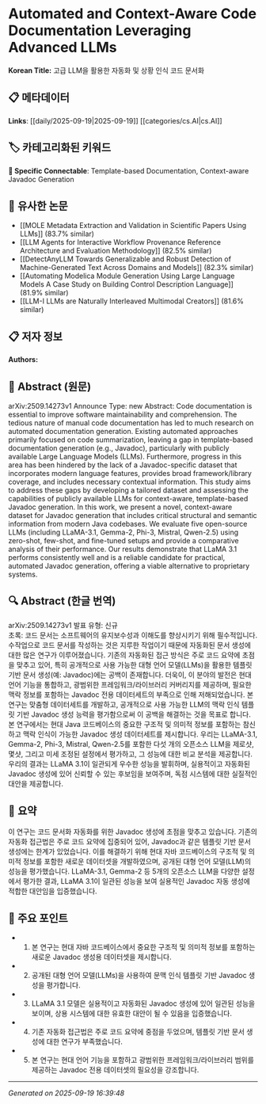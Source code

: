 
# Automated and Context-Aware Code Documentation Leveraging Advanced LLMs

**Korean Title:** 고급 LLM을 활용한 자동화 및 상황 인식 코드 문서화

## 📋 메타데이터

**Links**: [[daily/2025-09-19|2025-09-19]] [[categories/cs.AI|cs.AI]]

## 🏷️ 카테고리화된 키워드
**🔗 Specific Connectable**: Template-based Documentation, Context-aware Javadoc Generation

## 🔗 유사한 논문
- [[MOLE Metadata Extraction and Validation in Scientific Papers Using LLMs]] (83.7% similar)
- [[LLM Agents for Interactive Workflow Provenance Reference Architecture and Evaluation Methodology]] (82.5% similar)
- [[DetectAnyLLM Towards Generalizable and Robust Detection of Machine-Generated Text Across Domains and Models]] (82.3% similar)
- [[Automating Modelica Module Generation Using Large Language Models A Case Study on Building Control Description Language]] (81.9% similar)
- [[LLM-I LLMs are Naturally Interleaved Multimodal Creators]] (81.6% similar)

## 📋 저자 정보

**Authors:** 

## 📄 Abstract (원문)

arXiv:2509.14273v1 Announce Type: new 
Abstract: Code documentation is essential to improve software maintainability and comprehension. The tedious nature of manual code documentation has led to much research on automated documentation generation. Existing automated approaches primarily focused on code summarization, leaving a gap in template-based documentation generation (e.g., Javadoc), particularly with publicly available Large Language Models (LLMs). Furthermore, progress in this area has been hindered by the lack of a Javadoc-specific dataset that incorporates modern language features, provides broad framework/library coverage, and includes necessary contextual information. This study aims to address these gaps by developing a tailored dataset and assessing the capabilities of publicly available LLMs for context-aware, template-based Javadoc generation. In this work, we present a novel, context-aware dataset for Javadoc generation that includes critical structural and semantic information from modern Java codebases. We evaluate five open-source LLMs (including LLaMA-3.1, Gemma-2, Phi-3, Mistral, Qwen-2.5) using zero-shot, few-shot, and fine-tuned setups and provide a comparative analysis of their performance. Our results demonstrate that LLaMA 3.1 performs consistently well and is a reliable candidate for practical, automated Javadoc generation, offering a viable alternative to proprietary systems.

## 🔍 Abstract (한글 번역)

arXiv:2509.14273v1 발표 유형: 신규  
초록: 코드 문서는 소프트웨어의 유지보수성과 이해도를 향상시키기 위해 필수적입니다. 수작업으로 코드 문서를 작성하는 것은 지루한 작업이기 때문에 자동화된 문서 생성에 대한 많은 연구가 이루어졌습니다. 기존의 자동화된 접근 방식은 주로 코드 요약에 초점을 맞추고 있어, 특히 공개적으로 사용 가능한 대형 언어 모델(LLMs)을 활용한 템플릿 기반 문서 생성(예: Javadoc)에는 공백이 존재합니다. 더욱이, 이 분야의 발전은 현대 언어 기능을 통합하고, 광범위한 프레임워크/라이브러리 커버리지를 제공하며, 필요한 맥락 정보를 포함하는 Javadoc 전용 데이터세트의 부족으로 인해 저해되었습니다. 본 연구는 맞춤형 데이터세트를 개발하고, 공개적으로 사용 가능한 LLM의 맥락 인식 템플릿 기반 Javadoc 생성 능력을 평가함으로써 이 공백을 해결하는 것을 목표로 합니다. 본 연구에서는 현대 Java 코드베이스의 중요한 구조적 및 의미적 정보를 포함하는 참신하고 맥락 인식이 가능한 Javadoc 생성 데이터세트를 제시합니다. 우리는 LLaMA-3.1, Gemma-2, Phi-3, Mistral, Qwen-2.5를 포함한 다섯 개의 오픈소스 LLM을 제로샷, 몇샷, 그리고 미세 조정된 설정에서 평가하고, 그 성능에 대한 비교 분석을 제공합니다. 우리의 결과는 LLaMA 3.1이 일관되게 우수한 성능을 발휘하며, 실용적이고 자동화된 Javadoc 생성에 있어 신뢰할 수 있는 후보임을 보여주며, 독점 시스템에 대한 실질적인 대안을 제공합니다.

## 📝 요약

이 연구는 코드 문서화 자동화를 위한 Javadoc 생성에 초점을 맞추고 있습니다. 기존의 자동화 접근법은 주로 코드 요약에 집중되어 있어, Javadoc과 같은 템플릿 기반 문서 생성에는 한계가 있었습니다. 이를 해결하기 위해 현대 자바 코드베이스의 구조적 및 의미적 정보를 포함한 새로운 데이터셋을 개발하였으며, 공개된 대형 언어 모델(LLM)의 성능을 평가했습니다. LLaMA-3.1, Gemma-2 등 5개의 오픈소스 LLM을 다양한 설정에서 평가한 결과, LLaMA 3.1이 일관된 성능을 보여 실용적인 Javadoc 자동 생성에 적합한 대안임을 입증했습니다.

## 🎯 주요 포인트

- 1. 본 연구는 현대 자바 코드베이스에서 중요한 구조적 및 의미적 정보를 포함하는 새로운 Javadoc 생성용 데이터셋을 제시합니다.

- 2. 공개된 대형 언어 모델(LLMs)을 사용하여 문맥 인식 템플릿 기반 Javadoc 생성을 평가합니다.

- 3. LLaMA 3.1 모델은 실용적이고 자동화된 Javadoc 생성에 있어 일관된 성능을 보이며, 상용 시스템에 대한 유효한 대안이 될 수 있음을 입증했습니다.

- 4. 기존 자동화 접근법은 주로 코드 요약에 중점을 두었으며, 템플릿 기반 문서 생성에 대한 연구가 부족했습니다.

- 5. 본 연구는 현대 언어 기능을 포함하고 광범위한 프레임워크/라이브러리 범위를 제공하는 Javadoc 전용 데이터셋의 필요성을 강조합니다.

---

*Generated on 2025-09-19 16:39:48*
